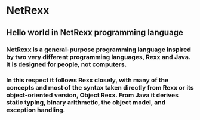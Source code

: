 # NetRexx
## Hello world in NetRexx programming language

### NetRexx is a general-purpose programming language inspired by two very different programming languages, Rexx and Java. It is designed for people, not computers.

### In this respect it follows Rexx closely, with many of the concepts and most of the syntax taken directly from Rexx or its object-oriented version, Object Rexx. From Java it derives static typing, binary arithmetic, the object model, and exception handling.